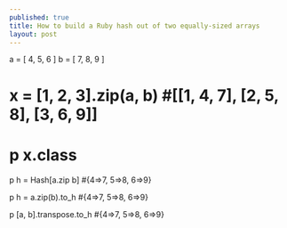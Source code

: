 ```yaml
---
published: true
title: How to build a Ruby hash out of two equally-sized arrays
layout: post
---
```

a = [ 4, 5, 6 ]
b = [ 7, 8, 9 ]


# x = [1, 2, 3].zip(a, b) #[[1, 4, 7], [2, 5, 8], [3, 6, 9]]
# p x.class


p h = Hash[a.zip b] #{4=>7, 5=>8, 6=>9}

p h = a.zip(b).to_h #{4=>7, 5=>8, 6=>9}

p [a, b].transpose.to_h #{4=>7, 5=>8, 6=>9}
